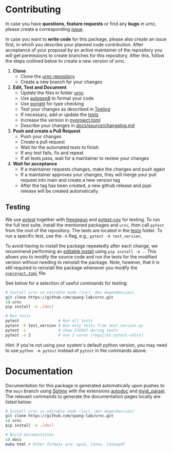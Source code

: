 # Contributing

In case you have **questions**, **feature requests** or find any
**bugs** in urnc, please create a corresponding [issue].

In case you want to **write code** for this package, please also
create an issue first, in which you describe your planned code
contribution. After acceptance of your proposal by an active
maintainer of the repository you will get permissions to create
branches for this repository. After this, follow the steps
outlined below to create a new version of urnc.

1. **Clone**
    - Clone the [urnc repository]
    - Create a new branch for your changes
2. **Edit, Test and Document**
    - Update the files in folder [urnc]
    - Use [autopep8] to format your code
    - Use [pyright] for type checking
    - Test your changes as described in [Testing]
    - If necessary, add or update the [tests]
    - Increase the version in [pyproject.toml]
    - Describe your changes in [docs/source/changelog.md]
3. **Push and create a Pull Request**
    - Push your changes
    - Create a pull request
    - Wait for the automated tests to finish
    - If any test fails, fix and repeat
    - If all tests pass, wait for a maintainer to review your changes
4. **Wait for acceptance**
    - If a maintainer requests changes, make the changes and push again
    - If a maintainer approves your changes, they will merge your pull request into main and create a new version tag
    - After the tag has been created, a new github release and pypi release will be created automatically.

[issue]: https://github.com/spang-lab/urnc/issues
[urnc repository]: https://github.com/spang-lab/urnc
[urnc]: https://github.com/spang-lab/urnc/tree/main/urnc
[tests]: https://github.com/spang-lab/urnc/tree/main/tests
[pyproject.toml]: https://github.com/spang-lab/urnc/blob/main/pyproject.toml
[Testing]: #testing
[docs/source/changelog.md]: https://github.com/spang-lab/urnc/tree/main/docs/source
[pyright]: https://microsoft.github.io/pyright/#/
[autopep8]: https://pypi.org/project/autopep8/

## Testing

We use [pytest](https://docs.pytest.org/en/latest/) together with [freezegun](https://github.com/spulec/freezegun) and [pytest-cov](https://pypi.org/project/pytest-cov/) for testing. To run the full test suite, install the mentioned packages and `urnc`, then call `pytest` from the root of the repository. The tests are located in the [tests](https://github.com/spang-lab/urnc/tree/main/tests) folder. To run a specific test, use the `-k` flag, e.g., `pytest -k test_version`.

To avoid having to install the package repeatedly after each change, we recommend performing an [editable install](https://setuptools.pypa.io/en/latest/userguide/development_mode.html) using `pip install -e .`. This allows you to modify the source code and run the tests for the modified version without needing to reinstall the package. Note, however, that it is still required to reinstall the package whenever you modify the [`pyproject.toml`](https://github.com/spang-lab/urnc/tree/main/pyproject.toml) file.

See below for a selection of useful commands for testing:

```bash
# Install urnc in editable mode (incl. dev dependencies)
git clone https://github.com/spang-lab/urnc.git
cd urnc
pip install -e .[dev]

# Run tests
pytest                 # Run all tests
pytest -k test_version # Run only tests from test_version.py
pytest -s              # Show STDOUT during tests
pytest -n 2            # Use 2 cores (requires pytest-xdist)
```

Hint: if you're not using your system's default python version, you may need to use `python -m pytest` instead of `pytest` in the commands above.

# Documentation

Documentation for this package is generated automatically upon pushes to the `main` branch using [Sphinx](https://www.sphinx-doc.org/en/master/index.html) with the extensions [autodoc](https://www.sphinx-doc.org/en/master/usage/extensions/autodoc.html) and [myst_parser](https://myst-parser.readthedocs.io/en/latest/). The relevant commands to generate the documentation pages locally are listed below:

```bash
# Install urnc in editable mode (incl. dev dependencies)
git clone https://github.com/spang-lab/urnc.git
cd urnc
pip install -e .[dev]

# Build documentation
cd docs
make html # Other formats are: epub, latex, latexpdf
```
